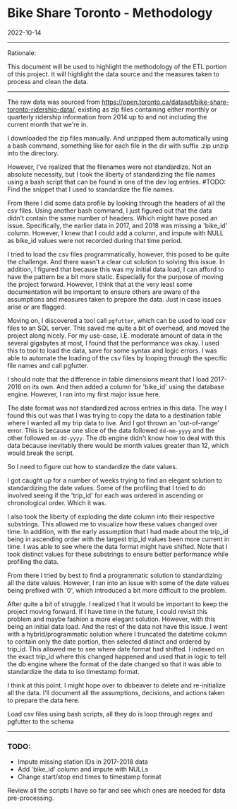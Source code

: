 # Bike Share Toronto - Methodology 

2022-10-14

---

Rationale:

This document will be used to highlight the methodology of the ETL portion of this project. It will highlight the data source and the measures taken to process and clean the data. 

---

The raw data was sourced from https://open.toronto.ca/dataset/bike-share-toronto-ridership-data/, existing as zip files containing either monthly or quarterly ridership information from 2014 up to and not including the current month that we're in. 

I downloaded the zip files manually. And unzipped them automatically using a bash command, something like for each file in the dir with suffix .zip unzip into the directory. 

However, I've realized that the filenames were not standardize. Not an absolute necessity, but I took the liberty of standardizing the file names using a bash script that can be found in one of the dev log entries. #TODO: Find the snippet that I used to standardize the file names.

From there I did some data profile by looking through the headers of all the csv files. Using another bash command, I just figured out that the data didn't contain the same number of headers. Which might have posed an issue. Specifically, the earlier data in 2017, and 2018 was missing a 'bike_id' column. However, I knew that I could add a column, and impute with NULL as bike_id values were not recorded during that time period. 

I tried to load the csv files programmatically, however, this posed to be quite the challenge. And there wasn't a clear cut solution to solving this issue. In addition, I figured that because this was my initial data load, I can afford to have the pattern be a bit more static. Especially for the purpose of moving the project forward. However, I think that at the very least some documentation will be important to ensure others are aware of the assumptions and measures taken to prepare the data. Just in case issues arise or are flagged.

Moving on, I discovered a tool call `pgfutter`, which can be used to load csv files to an SQL server. This saved me quite a bit of overhead, and moved the project along nicely. For my use-case, I.E. moderate amount of data in the several gigabytes at most, I found that the performance was okay. I used this to tool to load the data, save for some syntax and logic errors. I was able to automate the loading of the csv files by looping through the specific file names and call pgfutter. 

I should note that the difference in table dimensions meant that I load 2017-2018 on its own. And then added a column for 'bike_id' using the database engine. However, I ran into my first major issue here.

The date format was not standardized across entries in this data. The way I found this out was that I was trying to copy the data to a destination table where I wanted all my trip data to live. And I got thrown an 'out-of-range' error. This is because one slice of the data followed `dd-mm-yyyy` and the other followed `mm-dd-yyyy`. The db engine didn't know how to deal with this data because inevitably there would be month values greater than 12, which would break the script. 

So I need to figure out how to standardize the date values.

I got caught up for a number of weeks trying to find an elegant solution to standardizing the date values. Some of the profiling that I tried to do involved seeing if the 'trip_id' for each was ordered in ascending or chronological order. Which it was. 

I also took the liberty of exploding the date column into their respective substrings. This allowed me to visualize how these values changed over time. In addition, with the early assumption that I had made about the trip_id being in ascending order with the largest trip_id values been more current in time. I was able to see where the data format might have shifted. Note that I took distinct values for these substrings to ensure better performance while profiling the data. 

From there I tried by best to find a programmatic solution to standardizing all the date values. However, I ran into an issue with some of the date values being prefixed with '0', which introduced a bit more difficult to the problem.

After quite a bit of struggle. I realized t`hat it would be important to keep the project moving forward. If I have time in the future, I could revisit this problem and maybe fashion a more elegant solution. However, with this being an initial data load. And the rest of the data not have this issue. I went with a hybrid/programmatic solution where I truncated the datetime column to contain only the date portion, then selected distinct and ordered by trip_id. This allowed me to see where date format had shifted. I indexed on the exact trip_id where this changed happened and used that in logic to tell the db engine where the format of the date changed so that it was able to standardize the data to iso timestamp format. 

I think at this point. I might hope over to dbbeaver to delete and re-initialize all the data. I'll document all the assumptions, decisions, and actions taken to prepare the data here. 

Load csv files using bash scripts, all they do is loop through regex and pgfutter to the schema

---

### TODO:
- Impute missing station IDs in 2017-2018 data
- Add 'bike_id' column and impute with NULLs
- Change start/stop end times to timestamp format

Review all the scripts I have so far and see which ones are needed for data pre-processing.
